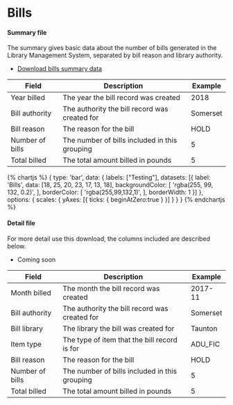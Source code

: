 Bills
=====

#### Summary file

The summary gives basic data about the number of bills generated in the Library Management System, separated by bill reason and library authority.

- [Download bills summary data](https://github.com/LibrariesWest/opendata/blob/master/bills/bills_summary.csv)

| Field | Description | Example |
| ----- | ----------- | ------- |
| Year billed | The year the bill record was created | 2018 |
| Bill authority | The authority the bill record was created for | Somerset |
| Bill reason | The reason for the bill | HOLD |
| Number of bills | The number of bills included in this grouping | 5 |
| Total billed | The total amount billed in pounds | 5 |

{% chartjs %}
{
    type: 'bar',
    data: {
        labels: ["Testing"],
        datasets: [{
            label: 'Bills',
            data: [18, 25, 20, 23, 17, 13, 18],
            backgroundColor: [
                'rgba(255, 99, 132, 0.2)',
            ],
            borderColor: [
                'rgba(255,99,132,1)',
            ],
            borderWidth: 1
        }]
    },
    options: {
        scales: {
            yAxes: [{
                ticks: {
                    beginAtZero:true
                }
            }]
        }
    }
}
{% endchartjs %}


#### Detail file

For more detail use this download, the columns included are described below.

- Coming soon

| Field | Description | Example |
| ----- | ----------- | ------- |
| Month billed | The month the bill record was created | 2017-11 |
| Bill authority | The authority the bill record was created for | Somerset |
| Bill library | The library the bill was created for | Taunton |
| Item type | The type of item that the bill record is for | ADU_FIC |
| Bill reason | The reason for the bill | HOLD |
| Number of bills | The number of bills included in this grouping | 5 |
| Total billed | The total amount billed in pounds | 5 |

